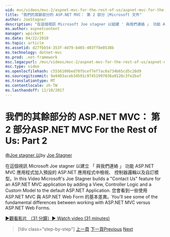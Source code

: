 ```yaml
---
uid: mvc/videos/mvc-2/aspnet-mvc-for-the-rest-of-us/aspnet-mvc-for-the-rest-of-us-part-2
title: "我們的其餘部分的 ASP.NET MVC： 第 2 部分 |Microsoft 文件"
author: JoeStagner
description: "在這個視訊 Microsoft Joe stagner 以組建 ' 與我們連絡 」 功能 ASP.NET MVC 應用程式檢視、 控制器邏輯以及自訂模型加入 t..."
ms.author: aspnetcontent
manager: wpickett
ms.date: 04/22/2010
ms.topic: article
ms.assetid: d27fbb54-353f-4d79-b465-403ff8e0538b
ms.technology: dotnet-mvc
ms.prod: .net-framework
msc.legacyurl: /mvc/videos/mvc-2/aspnet-mvc-for-the-rest-of-us/aspnet-mvc-for-the-rest-of-us-part-2
msc.type: video
ms.openlocfilehash: c5556109bed70fbcef7ef7ac0a734b65cd5c28d9
ms.sourcegitcommit: 9a9483aceb34591c97451997036a9120c3fe2baf
ms.translationtype: MT
ms.contentlocale: zh-TW
ms.lasthandoff: 11/10/2017
---
```

<a name="aspnet-mvc-for-the-rest-of-us-part-2"></a><span data-ttu-id="695d9-103">我們的其餘部分的 ASP.NET MVC： 第 2 部分</span><span class="sxs-lookup"><span data-stu-id="695d9-103">ASP.NET MVC For the Rest of Us: Part 2</span></span>
====================
<span data-ttu-id="695d9-104">由[Joe stagner 以](https://github.com/JoeStagner)</span><span class="sxs-lookup"><span data-stu-id="695d9-104">by [Joe Stagner](https://github.com/JoeStagner)</span></span>

<span data-ttu-id="695d9-105">在這個視訊 Microsoft Joe stagner 以建立 「 與我們連絡 」 功能 ASP.NET MVC 應用程式加入預設的 ASP.NET 應用程式中檢視、 控制器邏輯以及自訂模型。</span><span class="sxs-lookup"><span data-stu-id="695d9-105">In this Video Microsoft's Joe Stagner builds a "Contact Us" feature for an ASP.NET MVC application by adding a View, Controller Logic and a Custom Model to the default ASP.NET Application.</span></span> <span data-ttu-id="695d9-106">您會看到一些使用 ASP.NET MVC 與 ASP.NET Web Form 的基本差異。</span><span class="sxs-lookup"><span data-stu-id="695d9-106">You'll see some of the fundamental differences between working with ASP.NET MVC versus ASP.NET Web Forms.</span></span>

[<span data-ttu-id="695d9-107">&#9654;觀看影片 （31 分鐘）</span><span class="sxs-lookup"><span data-stu-id="695d9-107">&#9654; Watch video (31 minutes)</span></span>](https://channel9.msdn.com/Blogs/ASP-NET-Site-Videos/aspnet-mvc-for-the-rest-of-us-part-2)

>[!div class="step-by-step"]
<span data-ttu-id="695d9-108">[上一頁](aspnet-mvc-for-the-rest-of-us-part-1.md)
[下一頁](aspnet-mvc-for-the-rest-of-us-part-3.md)</span><span class="sxs-lookup"><span data-stu-id="695d9-108">[Previous](aspnet-mvc-for-the-rest-of-us-part-1.md)
[Next](aspnet-mvc-for-the-rest-of-us-part-3.md)</span></span>
